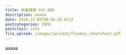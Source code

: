 ```yaml
---
title: 新着情報 Vol.005
description: aaaaa
date: 2018-12-05T08:45:42.811Z
postcategories: INFO
postclass: info
file_upload: /images/uploads/flexbox_cheatsheet.pdf
---
```

aaaaa








